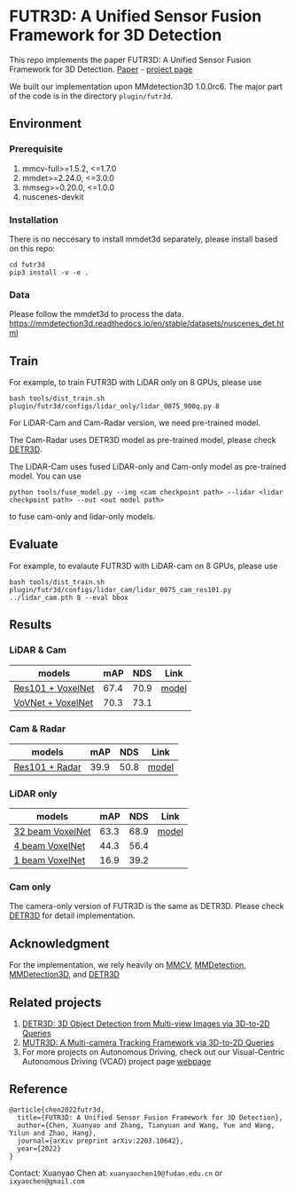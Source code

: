 # FUTR3D: A Unified Sensor Fusion Framework for 3D Detection
This repo implements the paper FUTR3D: A Unified Sensor Fusion Framework for 3D Detection. [Paper](https://arxiv.org/abs/2203.10642) - [project page](https://tsinghua-mars-lab.github.io/futr3d/)

We built our implementation upon MMdetection3D 1.0.0rc6. The major part of the code is in the directory `plugin/futr3d`. 

## Environment
### Prerequisite
<ol>
<li> mmcv-full>=1.5.2, <=1.7.0 </li>
<li> mmdet>=2.24.0, <=3.0.0</li>
<li> mmseg>=0.20.0, <=1.0.0</li>
<li> nuscenes-devkit</li>
</ol>

### Installation

There is no neccesary to install mmdet3d separately, please install based on this repo:

```
cd futr3d
pip3 install -v -e .
```


### Data

 Please follow the mmdet3d to process the data. https://mmdetection3d.readthedocs.io/en/stable/datasets/nuscenes_det.html

## Train

For example, to train FUTR3D with LiDAR only on 8 GPUs, please use

```
bash tools/dist_train.sh plugin/futr3d/configs/lidar_only/lidar_0075_900q.py 8
```

For LiDAR-Cam and Cam-Radar version, we need pre-trained model. 

The Cam-Radar uses DETR3D model as pre-trained model, please check [DETR3D](https://github.com/WangYueFt/detr3d).

The LiDAR-Cam uses fused LiDAR-only and Cam-only model as pre-trained model. You can use

```
python tools/fuse_model.py --img <cam checkpoint path> --lidar <lidar checkpoint path> --out <out model path>
```
to fuse cam-only and lidar-only models.

## Evaluate

For example, to evalaute FUTR3D with LiDAR-cam on 8 GPUs, please use

```
bash tools/dist_train.sh plugin/futr3d/configs/lidar_cam/lidar_0075_cam_res101.py ../lidar_cam.pth 8 --eval bbox
```


## Results

### LiDAR & Cam
| models      | mAP         | NDS | Link |
| ----------- | ----------- | ----| ---- |
| [Res101 + VoxelNet](./plugin/futr3d/configs/lidar_cam/lidar_0075v_cam_res101.py)  | 67.4 | 70.9 | [model](https://drive.google.com/file/d/1JoUXngi4z436Unt1hNNgwfQ36qa29t1y/view?usp=share_link)|
| [VoVNet + VoxelNet](./plugin/futr3d/configs/lidar_cam/lidar_0075v_cam_vov.py)   | 70.3 | 73.1 |


### Cam & Radar
| models      | mAP         | NDS | Link |
| ----------- | ----------- | ----| ----- |
| [Res101 + Radar](./plugin/futr3d/configs/cam_radar/cam_res101_radar.py)  | 39.9  | 50.8 | [model](https://drive.google.com/file/d/1TRNeHrN5mOLWrUGEE0NJ3NxdtcAR5p6Q/view?usp=share_link) |

### LiDAR only

| models      | mAP         | NDS | Link |
| ----------- | ----------- | ----|  ----|
| [32 beam VoxelNet](./plugin/futr3d/configs/lidar_only/lidar_0075v_900q.py)  | 63.3 | 68.9 | [model](https://drive.google.com/file/d/1HTe-Ys0Ybijw7ArFm89hnjVT0_kjy_TL/view?usp=sharing)|
| [4 beam VoxelNet](./plugin/futr3d/configs/lidar_only/lidar_0075v_900q_4b.py)   | 44.3 | 56.4 |
| [1 beam VoxelNet](./plugin/futr3d/configs/lidar_only/lidar_0075v_900q_1b.py)   | 16.9 | 39.2 |

### Cam only
The camera-only version of FUTR3D is the same as DETR3D. Please check [DETR3D](https://github.com/WangYueFt/detr3d) for detail implementation.

## Acknowledgment

For the implementation, we rely heavily on [MMCV](https://github.com/open-mmlab/mmcv), [MMDetection](https://github.com/open-mmlab/mmdetection), [MMDetection3D](https://github.com/open-mmlab/mmdetection3d), and [DETR3D](https://github.com/WangYueFt/detr3d)


## Related projects 
1. [DETR3D: 3D Object Detection from Multi-view Images via 3D-to-2D Queries](https://tsinghua-mars-lab.github.io/detr3d/)
2. [MUTR3D: A Multi-camera Tracking Framework via 3D-to-2D Queries](https://tsinghua-mars-lab.github.io/mutr3d/)
3. For more projects on Autonomous Driving, check out our Visual-Centric Autonomous Driving (VCAD) project page [webpage](https://tsinghua-mars-lab.github.io/vcad/) 


## Reference

```
@article{chen2022futr3d,
  title={FUTR3D: A Unified Sensor Fusion Framework for 3D Detection},
  author={Chen, Xuanyao and Zhang, Tianyuan and Wang, Yue and Wang, Yilun and Zhao, Hang},
  journal={arXiv preprint arXiv:2203.10642},
  year={2022}
}
```

Contact: Xuanyao Chen at: `xuanyaochen19@fudan.edu.cn` or `ixyaochen@gmail.com`
